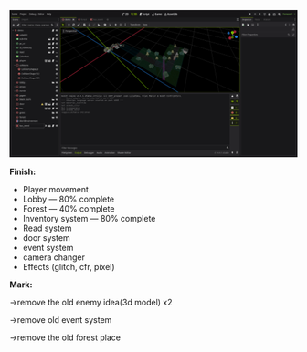 ![demo](others/screenshots/editor_screenshot_2025-08-11T215737.png)

**Finish:**

- Player movement  
- Lobby — 80% complete  
- Forest — 40% complete  
- Inventory system — 80% complete  
- Read system
- door system
- event system
- camera changer
- Effects (glitch, cfr, pixel)

**Mark:**

->remove the old enemy idea(3d model) x2

->remove old event system

->remove the old forest place
